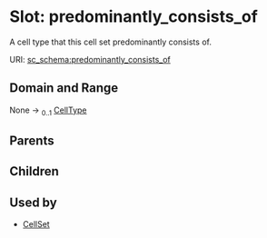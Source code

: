 
# Slot: predominantly_consists_of

A cell type that this cell set predominantly consists of.

URI: [sc_schema:predominantly_consists_of](https://w3id.org/single-cell-schema/predominantly_consists_of)


## Domain and Range

None &#8594;  <sub>0..1</sub> [CellType](CellType.md)

## Parents


## Children


## Used by

 * [CellSet](CellSet.md)
